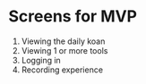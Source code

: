 # Screens for MVP

1. Viewing the daily koan
2. Viewing 1 or more tools
3. Logging in
4. Recording experience

